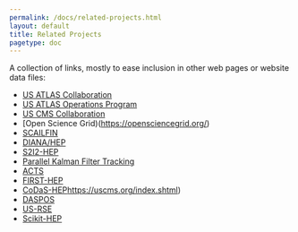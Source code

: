 ```yaml
---
permalink: /docs/related-projects.html
layout: default
title: Related Projects
pagetype: doc
---
```


  A collection of links, mostly to ease inclusion in other web pages or
website data files:

  * [US ATLAS Collaboration](https://po.usatlas.bnl.gov/)
  * [US ATLAS Operations Program](https://po.usatlas.bnl.gov/programoffice/op.php)
  * [US CMS Collaboration](https://uscms.org/index.shtml)
  * [Open Science Grid)(https://opensciencegrid.org/)
  * [SCAILFIN](https://scailfin.github.io/)
  * [DIANA/HEP](http://diana-hep.org/)
  * [S2I2-HEP](http://s2i2-hep.org/)
  * [Parallel Kalman Filter Tracking](http://trackreco.github.io/)
  * [ACTS](https://gitlab.cern.ch/acts)
  * [FIRST-HEP](http://first-hep.org/)
  * [CoDaS-HEP](http://codas-hep.org/)https://uscms.org/index.shtml)
  * [DASPOS](http://daspos.org/)
  * [US-RSE](http://us-rse.org)
  * [Scikit-HEP](http://scikit-hep.org)
